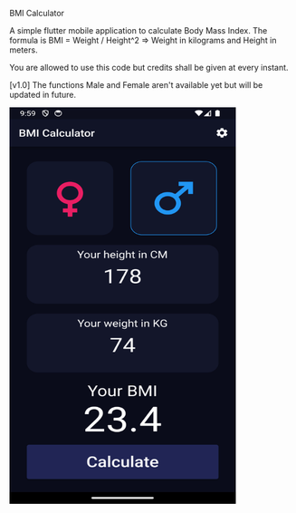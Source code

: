 BMI Calculator

A simple flutter mobile application to calculate Body Mass Index. The formula is BMI = Weight / Height^2   => Weight in kilograms and Height in meters. 

You are allowed to use this code but credits shall be given at every instant.

[v1.0] The functions Male and Female aren't available yet but will be updated in future.


<img src = "https://github.com/KevalB/BMI-Calculator/blob/main/39_BMI.png" width="400" height="700">
